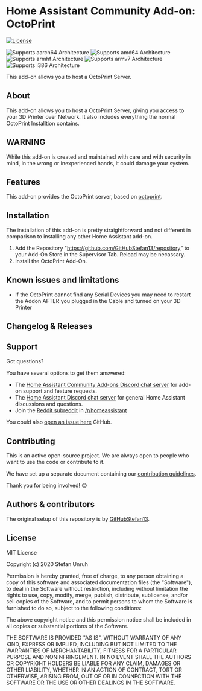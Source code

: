 # Home Assistant Community Add-on: OctoPrint
[![License][license-shield]](LICENSE.md)

![Supports aarch64 Architecture][aarch64-shield]
![Supports amd64 Architecture][amd64-shield]
![Supports armhf Architecture][armhf-shield]
![Supports armv7 Architecture][armv7-shield]
![Supports i386 Architecture][i386-shield]

This add-on allows you to host a OctoPrint Server.

## About

This add-on allows you to host a OctoPrint Server, giving you access to your 3D Printer
over Network. It also includes everything the normal OctoPrint Installtion contains.

## WARNING

While this add-on is created and maintained with care and with security in mind,
in the wrong or inexperienced hands, it could damage your system.

## Features

This add-on provides the OctoPrint server, based on [octoprint].

## Installation

The installation of this add-on is pretty straightforward and not different in
comparison to installing any other Home Assistant add-on.

1. Add the Repository "https://github.com/GitHubStefan13/repository" to your Add-On Store 
   in the Supervisor Tab. Reload may be necassary.
2. Install the OctoPrint Add-On.

## Known issues and limitations
  
  - If the OctoPrint cannot find any Serial Devices you may need to restart the Addon
	AFTER you plugged in the Cable and turned on your 3D Printer
  
## Changelog & Releases

## Support

Got questions?

You have several options to get them answered:

- The [Home Assistant Community Add-ons Discord chat server][discord] for add-on
  support and feature requests.
- The [Home Assistant Discord chat server][discord-ha] for general Home
  Assistant discussions and questions.
- Join the [Reddit subreddit][reddit] in [/r/homeassistant][reddit]

You could also [open an issue here][issue] GitHub.

## Contributing

This is an active open-source project. We are always open to people who want to
use the code or contribute to it.

We have set up a separate document containing our
[contribution guidelines](CONTRIBUTING.md).

Thank you for being involved! :heart_eyes:

## Authors & contributors

The original setup of this repository is by [GitHubStefan13][GitHubStefan13].

## License

MIT License

Copyright (c) 2020 Stefan Unruh

Permission is hereby granted, free of charge, to any person obtaining a copy
of this software and associated documentation files (the "Software"), to deal
in the Software without restriction, including without limitation the rights
to use, copy, modify, merge, publish, distribute, sublicense, and/or sell
copies of the Software, and to permit persons to whom the Software is
furnished to do so, subject to the following conditions:

The above copyright notice and this permission notice shall be included in all
copies or substantial portions of the Software.

THE SOFTWARE IS PROVIDED "AS IS", WITHOUT WARRANTY OF ANY KIND, EXPRESS OR
IMPLIED, INCLUDING BUT NOT LIMITED TO THE WARRANTIES OF MERCHANTABILITY,
FITNESS FOR A PARTICULAR PURPOSE AND NONINFRINGEMENT. IN NO EVENT SHALL THE
AUTHORS OR COPYRIGHT HOLDERS BE LIABLE FOR ANY CLAIM, DAMAGES OR OTHER
LIABILITY, WHETHER IN AN ACTION OF CONTRACT, TORT OR OTHERWISE, ARISING FROM,
OUT OF OR IN CONNECTION WITH THE SOFTWARE OR THE USE OR OTHER DEALINGS IN THE
SOFTWARE.

[aarch64-shield]: https://img.shields.io/badge/aarch64-no-red.svg
[amd64-shield]: https://img.shields.io/badge/amd64-no-red.svg
[armhf-shield]: https://img.shields.io/badge/armhf-no-red.svg
[armv7-shield]: https://img.shields.io/badge/armv7-yes-green.svg
[i386-shield]: https://img.shields.io/badge/i386-no-red.svg
[discord-ha]: https://discord.gg/c5DvZ4e
[discord]: https://discord.me/hassioaddons
[forum-shield]: https://img.shields.io/badge/community-forum-brightgreen.svg
[GitHubStefan13]: https://github.com/GitHubStefan13
[home-assistant]: https://home-assistant.io
[issue]: https://github.com/GitHubStefan13/repository/issues
[keepchangelog]: http://keepachangelog.com/en/1.0.0/
[license-shield]: https://img.shields.io/github/license/hassio-addons/addon-ssh.svg
[maintenance-shield]: https://img.shields.io/maintenance/yes/2020.svg
[octoprint]: https://OctoPrint.org
[reddit]: https://reddit.com/r/homeassistant

